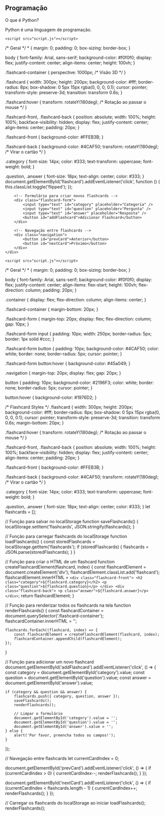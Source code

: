 <!DOCTYPE html>
<html lang="pt-br">
<head>
    <meta charset="UTF-8">
    <meta name="viewport" content="width=device-width, initial-scale=1.0">
    <title>Flashcards</title>
    <link rel="stylesheet" href="styles.css">
</head>
<body>
    <div class="flashcard-container">
        <div class="flashcard" id="flashcard">
            <div class="flashcard-front">
                <h2 class="category">Programação</h2>
                <p class="question">O que é Python?</p>
            </div>
            <div class="flashcard-back">
                <p class="answer">Python é uma linguagem de programação.</p>
            </div>
        </div>
    </div>

    <script src="script.js"></script>
</body>
</html>
/* Geral */
* {
    margin: 0;
    padding: 0;
    box-sizing: border-box;
}

body {
    font-family: Arial, sans-serif;
    background-color: #f0f0f0;
    display: flex;
    justify-content: center;
    align-items: center;
    height: 100vh;
}

.flashcard-container {
    perspective: 1000px; /* Visão 3D */
}

.flashcard {
    width: 300px;
    height: 200px;
    background-color: #fff;
    border-radius: 8px;
    box-shadow: 0 5px 15px rgba(0, 0, 0, 0.1);
    cursor: pointer;
    transform-style: preserve-3d;
    transition: transform 0.6s;
}

.flashcard:hover {
    transform: rotateY(180deg); /* Rotação ao passar o mouse */
}

.flashcard-front, .flashcard-back {
    position: absolute;
    width: 100%;
    height: 100%;
    backface-visibility: hidden;
    display: flex;
    justify-content: center;
    align-items: center;
    padding: 20px;
}

.flashcard-front {
    background-color: #FFEB3B;
}

.flashcard-back {
    background-color: #4CAF50;
    transform: rotateY(180deg); /* Virar o cartão */
}

.category {
    font-size: 14px;
    color: #333;
    text-transform: uppercase;
    font-weight: bold;
}

.question, .answer {
    font-size: 18px;
    text-align: center;
    color: #333;
}
document.getElementById('flashcard').addEventListener('click', function () {
    this.classList.toggle('flipped');
});
<!DOCTYPE html>
<html lang="pt-br">
<head>
    <meta charset="UTF-8">
    <meta name="viewport" content="width=device-width, initial-scale=1.0">
    <title>Flashcards</title>
    <link rel="stylesheet" href="styles.css">
</head>
<body>
    <div class="container">
        <div class="flashcard-container">
            <!-- Flashcard será inserido aqui -->
        </div>

        <!-- Formulário para criar novos flashcards -->
        <div class="flashcard-form">
            <input type="text" id="category" placeholder="Categoria" />
            <input type="text" id="question" placeholder="Pergunta" />
            <input type="text" id="answer" placeholder="Resposta" />
            <button id="addFlashcard">Adicionar Flashcard</button>
        </div>

        <!-- Navegação entre flashcards -->
        <div class="navigation">
            <button id="prevCard">Anterior</button>
            <button id="nextCard">Próximo</button>
        </div>
    </div>

    <script src="script.js"></script>
</body>
</html>
/* Geral */
* {
    margin: 0;
    padding: 0;
    box-sizing: border-box;
}

body {
    font-family: Arial, sans-serif;
    background-color: #f0f0f0;
    display: flex;
    justify-content: center;
    align-items: flex-start;
    height: 100vh;
    flex-direction: column;
    padding: 20px;
}

.container {
    display: flex;
    flex-direction: column;
    align-items: center;
}

.flashcard-container {
    margin-bottom: 20px;
}

.flashcard-form {
    margin-top: 20px;
    display: flex;
    flex-direction: column;
    gap: 10px;
}

.flashcard-form input {
    padding: 10px;
    width: 250px;
    border-radius: 5px;
    border: 1px solid #ccc;
}

.flashcard-form button {
    padding: 10px;
    background-color: #4CAF50;
    color: white;
    border: none;
    border-radius: 5px;
    cursor: pointer;
}

.flashcard-form button:hover {
    background-color: #45a049;
}

.navigation {
    margin-top: 20px;
    display: flex;
    gap: 20px;
}

button {
    padding: 10px;
    background-color: #2196F3;
    color: white;
    border: none;
    border-radius: 5px;
    cursor: pointer;
}

button:hover {
    background-color: #1976D2;
}

/* Flashcard Styles */
.flashcard {
    width: 300px;
    height: 200px;
    background-color: #fff;
    border-radius: 8px;
    box-shadow: 0 5px 15px rgba(0, 0, 0, 0.1);
    cursor: pointer;
    transform-style: preserve-3d;
    transition: transform 0.6s;
    margin-bottom: 20px;
}

.flashcard:hover {
    transform: rotateY(180deg); /* Rotação ao passar o mouse */
}

.flashcard-front, .flashcard-back {
    position: absolute;
    width: 100%;
    height: 100%;
    backface-visibility: hidden;
    display: flex;
    justify-content: center;
    align-items: center;
    padding: 20px;
}

.flashcard-front {
    background-color: #FFEB3B;
}

.flashcard-back {
    background-color: #4CAF50;
    transform: rotateY(180deg); /* Virar o cartão */
}

.category {
    font-size: 14px;
    color: #333;
    text-transform: uppercase;
    font-weight: bold;
}

.question, .answer {
    font-size: 18px;
    text-align: center;
    color: #333;
}
let flashcards = [];

// Função para salvar no localStorage
function saveFlashcards() {
    localStorage.setItem('flashcards', JSON.stringify(flashcards));
}

// Função para carregar flashcards do localStorage
function loadFlashcards() {
    const storedFlashcards = localStorage.getItem('flashcards');
    if (storedFlashcards) {
        flashcards = JSON.parse(storedFlashcards);
    }
}

// Função para criar o HTML de um flashcard
function createFlashcardElement(flashcard, index) {
    const flashcardElement = document.createElement('div');
    flashcardElement.classList.add('flashcard');
    flashcardElement.innerHTML = `
        <div class="flashcard-front">
            <h2 class="category">${flashcard.category}</h2>
            <p class="question">${flashcard.question}</p>
        </div>
        <div class="flashcard-back">
            <p class="answer">${flashcard.answer}</p>
        </div>
    `;
    return flashcardElement;
}

// Função para renderizar todos os flashcards na tela
function renderFlashcards() {
    const flashcardContainer = document.querySelector('.flashcard-container');
    flashcardContainer.innerHTML = '';

    flashcards.forEach((flashcard, index) => {
        const flashcardElement = createFlashcardElement(flashcard, index);
        flashcardContainer.appendChild(flashcardElement);
    });
}

// Função para adicionar um novo flashcard
document.getElementById('addFlashcard').addEventListener('click', () => {
    const category = document.getElementById('category').value;
    const question = document.getElementById('question').value;
    const answer = document.getElementById('answer').value;

    if (category && question && answer) {
        flashcards.push({ category, question, answer });
        saveFlashcards();
        renderFlashcards();
        
        // Limpar o formulário
        document.getElementById('category').value = '';
        document.getElementById('question').value = '';
        document.getElementById('answer').value = '';
    } else {
        alert('Por favor, preencha todos os campos!');
    }
});

// Navegação entre flashcards
let currentCardIndex = 0;

document.getElementById('prevCard').addEventListener('click', () => {
    if (currentCardIndex > 0) {
        currentCardIndex--;
        renderFlashcards();
    }
});

document.getElementById('nextCard').addEventListener('click', () => {
    if (currentCardIndex < flashcards.length - 1) {
        currentCardIndex++;
        renderFlashcards();
    }
});

// Carregar os flashcards do localStorage ao iniciar
loadFlashcards();
renderFlashcards();
